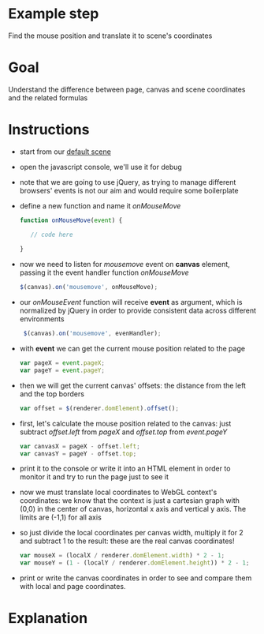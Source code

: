 Example step
============
Find the mouse position and translate it to scene's coordinates

Goal
====
Understand the difference between page, canvas and scene coordinates and the related formulas

Instructions
============

+ start from our [default scene](../examples/00_default_scene.html)

+ open the javascript console, we'll use it for debug

+ note that we are going to use jQuery, as trying to manage different browsers' events is not our aim and would require some boilerplate

+ define a new function and name it _onMouseMove_

    ```javascript
    function onMouseMove(event) {
    
       // code here
       
    }
    ```

+ now we need to listen for _mousemove_ event on __canvas__ element, passing it the event handler function _onMouseMove_

    ```javascript
    $(canvas).on('mousemove', onMouseMove);
    ``` 

+ our _onMouseEvent_ function will receive __event__ as argument, which is normalized by jQuery in order to provide consistent 
data across different environments

   ```javascript
    $(canvas).on('mousemove', evenHandler);
    ```

+ with __event__ we can get the current mouse position related to the page

    ```javascript
    var pageX = event.pageX;
    var pageY = event.pageY;
    ```

+ then we will get the current canvas' offsets: the distance from the left and the top borders

    ```javascript
    var offset = $(renderer.domElement).offset();
    ```
    
+ first, let's calculate the mouse position related to the canvas: just subtract _offset.left_ from _pageX_ and
_offset.top_ from _event.pageY_

    ```javascript
    var canvasX = pageX - offset.left;
    var canvasY = pageY - offset.top;
    ```

+ print it to the console or write it into an HTML element in order to monitor it and try to run the page just to see it

+ now we must translate local coordinates to WebGL context's coordinates: we know that the context is just a cartesian graph
with (0,0) in the center of canvas, horizontal x axis and vertical y axis. The limits are (-1,1) for all axis

+ so just divide the local coordinates per canvas width, multiply it for 2 and subtract 1 to the result: these are the real canvas
 coordinates!
 
    ```javascript
    var mouseX = (localX / renderer.domElement.width) * 2 - 1;
    var mouseY = (1 - (localY / renderer.domElement.height)) * 2 - 1;
    ```

+ print or write the canvas coordinates in order to see and compare them with local and page coordinates. 

Explanation
===========
